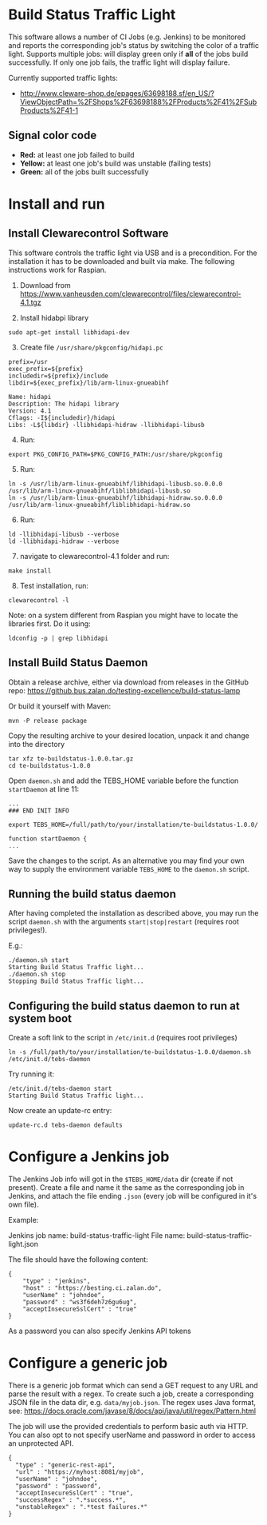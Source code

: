 # Build Status Traffic Light

This software allows a number of CI Jobs (e.g. Jenkins) to be monitored and reports the corresponding job's status by
switching the color of a traffic light. Supports multiple jobs: will display green only if **all** of the jobs build 
successfully. If only one job fails, the traffic light will display failure.
 
 Currently supported traffic lights:
 
 - http://www.cleware-shop.de/epages/63698188.sf/en_US/?ViewObjectPath=%2FShops%2F63698188%2FProducts%2F41%2FSubProducts%2F41-1

## Signal color code

- **Red:** at least one job failed to build
- **Yellow:** at least one job's build was unstable (failing tests)
- **Green:** all of the jobs built successfully

# Install and run

## Install Clewarecontrol Software

This software controls the traffic light via USB and is a precondition. For the installation it has to be downloaded 
and built via make. The following instructions work for Raspian.

1. Download from
https://www.vanheusden.com/clewarecontrol/files/clewarecontrol-4.1.tgz

2. Install hidabpi library

```
sudo apt-get install libhidapi-dev
```

3. Create file ```/usr/share/pkgconfig/hidapi.pc```

```
prefix=/usr 
exec_prefix=${prefix} 
includedir=${prefix}/include 
libdir=${exec_prefix}/lib/arm-linux-gnueabihf

Name: hidapi 
Description: The hidapi library 
Version: 4.1
Cflags: -I${includedir}/hidapi
Libs: -L${libdir} -llibhidapi-hidraw -llibhidapi-libusb
```

4. Run:
```
export PKG_CONFIG_PATH=$PKG_CONFIG_PATH:/usr/share/pkgconfig
```

5. Run:
```
ln -s /usr/lib/arm-linux-gnueabihf/libhidapi-libusb.so.0.0.0 /usr/lib/arm-linux-gnueabihf/liblibhidapi-libusb.so
ln -s /usr/lib/arm-linux-gnueabihf/libhidapi-hidraw.so.0.0.0 /usr/lib/arm-linux-gnueabihf/liblibhidapi-hidraw.so
```

6. Run:
```
ld -llibhidapi-libusb --verbose
ld -llibhidapi-hidraw --verbose
```

7. navigate to clewarecontrol-4.1 folder and run:

```
make install
```

8. Test installation, run:

```
clewarecontrol -l
```

Note: on a system different from Raspian you might have to locate the libraries first. Do it using:

```
ldconfig -p | grep libhidapi
```

## Install Build Status Daemon

Obtain a release archive, either via download from releases in the GitHub repo:
https://github.bus.zalan.do/testing-excellence/build-status-lamp

Or build it yourself with Maven:

```
mvn -P release package
```

Copy the resulting archive to your desired location, unpack it and change into the directory

```
tar xfz te-buildstatus-1.0.0.tar.gz
cd te-buildstatus-1.0.0
```

Open ```daemon.sh``` and add the TEBS_HOME variable before the function ```startDaemon``` at line 11:

```
...
### END INIT INFO

export TEBS_HOME=/full/path/to/your/installation/te-buildstatus-1.0.0/

function startDaemon {
...
```

Save the changes to the script. As an alternative you may find your own way to supply the environment variable 
```TEBS_HOME``` to the ```daemon.sh``` script.

## Running the build status daemon

After having completed the installation as described above, you may run the script ```daemon.sh``` with the arguments
 ```start|stop|restart``` (requires root privileges!).
 
E.g.: 
```
./daemon.sh start
Starting Build Status Traffic light...
./daemon.sh stop
Stopping Build Status Traffic light...
```

## Configuring the build status daemon to run at system boot

Create a soft link to the script in ```/etc/init.d``` (requires root privileges) 

```
ln -s /full/path/to/your/installation/te-buildstatus-1.0.0/daemon.sh /etc/init.d/tebs-daemon
```

Try running it:

```
/etc/init.d/tebs-daemon start
Starting Build Status Traffic light...
```

Now create an update-rc entry:

```
update-rc.d tebs-daemon defaults
```

# Configure a Jenkins job

The Jenkins Job info will got in the ```$TEBS_HOME/data``` dir (create if not present). Create a file and name it the
same as the corresponding job in Jenkins, and attach the file ending ```.json``` (every job will be configured in 
it's own file).
 
Example:

Jenkins job name: build-status-traffic-light
File name: build-status-traffic-light.json

The file should have the following content:

```
{
	"type" : "jenkins",
	"host" : "https://besting.ci.zalan.do",
	"userName" : "johndoe",
	"password" : "ws3f6deh7z6gu6ug",
	"acceptInsecureSslCert" : "true"
}
```

As a password you can also specify Jenkins API tokens

# Configure a generic job

There is a generic job format which can send a GET request to any URL and parse the result with a regex. To create 
such a job, create a corresponding JSON file in the data dir, e.g. ```data/myjob.json```. The regex uses Java format,
see: https://docs.oracle.com/javase/8/docs/api/java/util/regex/Pattern.html

The job will use the provided credentials to perform basic auth via HTTP. You can also opt to not specify userName 
and password in order to access an unprotected API.

```
{
  "type" : "generic-rest-api",
  "url" : "https://myhost:8081/myjob",
  "userName" : "johndoe",
  "password" : "password",
  "acceptInsecureSslCert" : "true",
  "successRegex" : ".*success.*",
  "unstableRegex" : ".*test failures.*"
}
```
